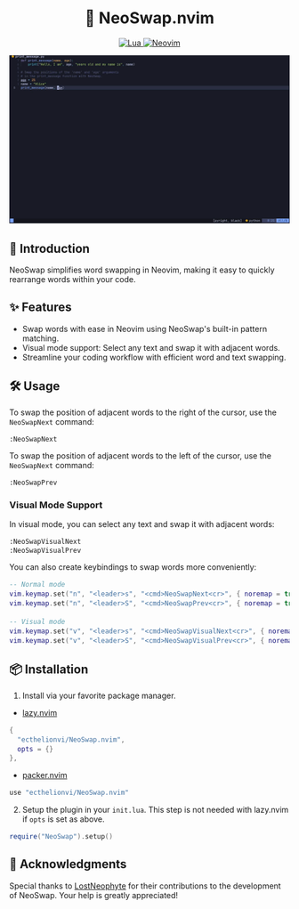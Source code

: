 
<h1 align="center">
🔄 NeoSwap.nvim
</h1>

<p align="center">
  <a href="http://www.lua.org">
    <img
      alt="Lua"
      src="https://img.shields.io/badge/Lua-blue.svg?style=for-the-badge&logo=lua"
    />
  </a>
  <a href="https://neovim.io/">
    <img
      alt="Neovim"
      src="https://img.shields.io/badge/NeoVim-%2357A143.svg?&style=for-the-badge&logo=neovim&logoColor=white"
    />
  </a>
</p>

![demo](https://raw.githubusercontent.com/ecthelionvi/Images/main/NeoSwap.gif)

## 📢 Introduction

NeoSwap simplifies word swapping in Neovim, making it easy to quickly rearrange words within your code.

## ✨ Features

- Swap words with ease in Neovim using NeoSwap's built-in pattern matching.
- Visual mode support: Select any text and swap it with adjacent words.
- Streamline your coding workflow with efficient word and text swapping.

## 🛠️ Usage

To swap the position of adjacent words to the right of the cursor, use the `NeoSwapNext` command:

```vim
:NeoSwapNext
```
To swap the position of adjacent words to the left of the cursor, use the `NeoSwapNext` command:

```vim
:NeoSwapPrev
```

### Visual Mode Support

In visual mode, you can select any text and swap it with adjacent words:

```vim
:NeoSwapVisualNext
:NeoSwapVisualPrev
```

You can also create keybindings to swap words more conveniently:

```lua
-- Normal mode
vim.keymap.set("n", "<leader>s", "<cmd>NeoSwapNext<cr>", { noremap = true, silent = true })
vim.keymap.set("n", "<leader>S", "<cmd>NeoSwapPrev<cr>", { noremap = true, silent = true })

-- Visual mode
vim.keymap.set("v", "<leader>s", "<cmd>NeoSwapVisualNext<cr>", { noremap = true, silent = true })
vim.keymap.set("v", "<leader>S", "<cmd>NeoSwapVisualPrev<cr>", { noremap = true, silent = true })
```
## 📦 Installation

1. Install via your favorite package manager.

- [lazy.nvim](https://github.com/folke/lazy.nvim)
```Lua
{
  "ecthelionvi/NeoSwap.nvim",
  opts = {}
},
```

- [packer.nvim](https://github.com/wbthomason/packer.nvim)
```Lua
use "ecthelionvi/NeoSwap.nvim"
```

2. Setup the plugin in your `init.lua`. This step is not needed with lazy.nvim if `opts` is set as above.
```Lua
require("NeoSwap").setup()
```
## 🙏 Acknowledgments

Special thanks to [LostNeophyte](https://gitlab.com/lostneophyte) for their contributions to the development of NeoSwap. Your help is greatly appreciated!
